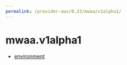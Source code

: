 ```yaml
---
permalink: /provider-aws/0.33/mwaa/v1alpha1/
---
```


# mwaa.v1alpha1



* [environment](environment.md)